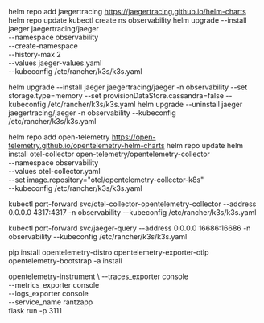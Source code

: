 helm repo add jaegertracing https://jaegertracing.github.io/helm-charts
helm repo update
kubectl create ns observability
helm upgrade --install jaeger jaegertracing/jaeger \
    --namespace observability \
    --create-namespace \
    --history-max 2 \
    --values jaeger-values.yaml \
    --kubeconfig /etc/rancher/k3s/k3s.yaml

helm upgrade --install jaeger jaegertracing/jaeger  -n observability   --set storage.type=memory  --set provisionDataStore.cassandra=false --kubeconfig /etc/rancher/k3s/k3s.yaml
helm upgrade --uninstall jaeger jaegertracing/jaeger  -n observability   --kubeconfig /etc/rancher/k3s/k3s.yaml


helm repo add open-telemetry https://open-telemetry.github.io/opentelemetry-helm-charts
helm repo update
helm install otel-collector open-telemetry/opentelemetry-collector \
    --namespace observability \
    --values otel-collector.yaml \
    --set image.repository="otel/opentelemetry-collector-k8s"\
    --kubeconfig /etc/rancher/k3s/k3s.yaml

kubectl port-forward svc/otel-collector-opentelemetry-collector  --address 0.0.0.0 4317:4317 -n observability --kubeconfig /etc/rancher/k3s/k3s.yaml

kubectl port-forward svc/jaeger-query --address 0.0.0.0 16686:16686 -n observability --kubeconfig /etc/rancher/k3s/k3s.yaml

pip install opentelemetry-distro opentelemetry-exporter-otlp
opentelemetry-bootstrap -a install

opentelemetry-instrument \ 
    --traces_exporter console \
    --metrics_exporter console \
    --logs_exporter console \
    --service_name rantzapp \
    flask run -p 3111